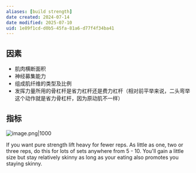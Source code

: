 ```yaml
---
aliases: [build strength]
date created: 2024-07-14
date modified: 2025-07-10
uid: 1e89f1cd-d0b5-45fa-81a6-d77f4f34ba41
---
```

## 因素

- 肌肉横断面积
- 神经募集能力
- 组成肌纤维的类型及比例
- 发挥力量所用的骨杠杆是省力杠杆还是费力杠杆（相对前平举来说，二头弯举这个动作就是省力骨杠杆，因为原动肌不一样）

## 指标

![image.png|1000](https://imagehosting4picgo.oss-cn-beijing.aliyuncs.com/imagehosting/fix-dir%2Fpicgo%2Fpicgo-clipboard-images%2F2024%2F07%2F27%2F16-45-47-341df5604baeb9263d061a4c7bfd217e-20240727164547-ed3c8d.png)

If you want pure strength lift heavy for fewer reps. As little as one, two or three reps, do this for lots of sets anywhere from 5 - 10. You'll gain a little size but stay relatively skinny as long as your eating also promotes you staying skinny.
